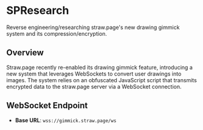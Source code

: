 # SPResearch
Reverse engineering/researching straw.page's new drawing gimmick system and its compression/encryption.

## Overview
Straw.page recently re-enabled its drawing gimmick feature, introducing a new system that leverages WebSockets to convert user drawings into images. The system relies on an obfuscated JavaScript script that transmits encrypted data to the straw.page server via a WebSocket connection.

## WebSocket Endpoint
- **Base URL**: `wss://gimmick.straw.page/ws`
